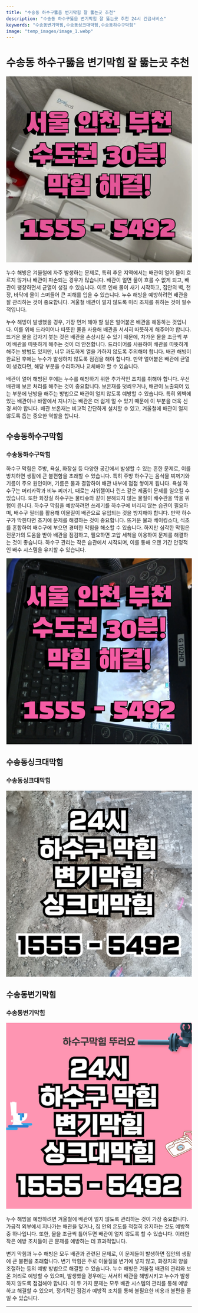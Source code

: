 ```yaml
---
title: "수송동 하수구뚫음 변기막힘 잘 뚫는곳 추천"
description: "수송동 하수구뚫음 변기막힘 잘 뚫는곳 추천 24시 긴급서비스"
keywords: "수송동변기막힘,수송동싱크대막힘,수송동하수구막힘"
image: "temp_images/image_1.webp"
---
```


# 수송동 하수구뚫음 변기막힘 잘 뚫는곳 추천

![수송동하수구막힘](temp_images/image_2.webp) 

누수 해빙은 겨울철에 자주 발생하는 문제로, 특히 추운 지역에서는 배관이 얼어 물이 흐르지 않거나 배관이 파손되는 경우가 많습니다. 배관이 얼면 물이 흐를 수 없게 되고, 배관이 팽창하면서 균열이 생길 수 있습니다. 이로 인해 물이 새기 시작하고, 집안의 벽, 천장, 바닥에 물이 스며들어 큰 피해를 입을 수 있습니다. 누수 해빙을 예방하려면 배관을 잘 관리하는 것이 중요합니다. 겨울철 배관이 얼지 않도록 미리 조치를 취하는 것이 필수적입니다.

누수 해빙이 발생했을 경우, 가장 먼저 해야 할 일은 얼어붙은 배관을 해동하는 것입니다. 이를 위해 드라이어나 따뜻한 물을 사용해 배관을 서서히 따뜻하게 해주어야 합니다. 뜨거운 물을 갑자기 붓는 것은 배관을 손상시킬 수 있기 때문에, 차가운 물을 조금씩 부어 배관을 따뜻하게 해주는 것이 더 안전합니다. 드라이어를 사용하여 배관을 따뜻하게 해주는 방법도 있지만, 너무 과도하게 열을 가하지 않도록 주의해야 합니다. 배관 해빙이 완료된 후에는 누수가 발생하지 않도록 점검을 해야 합니다. 만약 얼어붙은 배관에 균열이 생겼다면, 해당 부분을 수리하거나 교체해야 할 수 있습니다.

배관이 얼어 해빙된 후에는 누수를 예방하기 위한 추가적인 조치를 취해야 합니다. 우선 배관에 보온 처리를 해주는 것이 중요합니다. 보온재를 덧씌우거나, 배관이 노출되어 있는 부분에 난방을 해주는 방법으로 배관이 얼지 않도록 예방할 수 있습니다. 특히 외벽에 있는 배관이나 바깥에서 지나가는 배관은 더 쉽게 얼 수 있기 때문에 이 부분을 더욱 신경 써야 합니다. 배관 보온재는 비교적 간단하게 설치할 수 있고, 겨울철에 배관이 얼지 않도록 돕는 중요한 역할을 합니다.


## 수송동하수구막힘

### 수송동하수구막힘

하수구 막힘은 주방, 욕실, 화장실 등 다양한 공간에서 발생할 수 있는 흔한 문제로, 이를 방치하면 생활에 큰 불편함을 초래할 수 있습니다. 특히 주방 하수구는 음식물 찌꺼기와 기름이 주요 원인이며, 기름은 물과 결합하여 배관 내부에 점점 쌓이게 됩니다. 욕실 하수구는 머리카락과 비누 찌꺼기, 때로는 샤워젤이나 린스 같은 제품이 문제를 일으킬 수 있습니다. 또한 화장실 하수구는 물티슈와 같이 분해되지 않는 물질이 배수관을 막을 위험이 큽니다. 하수구 막힘을 예방하려면 쓰레기를 하수구에 버리지 않는 습관이 필요하며, 배수구 필터를 활용해 이물질이 배관으로 유입되는 것을 방지해야 합니다. 만약 하수구가 막힌다면 초기에 문제를 해결하는 것이 중요합니다. 뜨거운 물과 베이킹소다, 식초를 혼합하여 배수구에 부으면 경미한 막힘을 해소할 수 있습니다. 하지만 심각한 막힘은 전문가의 도움을 받아 배관을 점검하고, 필요하면 고압 세척을 이용하여 문제를 해결하는 것이 좋습니다. 하수구 관리는 작은 습관에서 시작되며, 이를 통해 오랜 기간 안정적인 배수 시스템을 유지할 수 있습니다.

![수송동하수구막힘](temp_images/image_6.webp) 



## 수송동싱크대막힘

### 수송동싱크대막힘

![수송동싱크대막힘](temp_images/image_8.webp) 



## 수송동변기막힘

### 수송동변기막힘

![수송동변기막힘](temp_images/image_0.webp) 

  누수 해빙을 예방하려면 겨울철에 배관이 얼지 않도록 관리하는 것이 가장 중요합니다. 가급적 외부에서 지나가는 배관을 덮거나, 집 안의 온도를 적절히 유지하는 것도 예방책 중 하나입니다. 또한, 물을 조금씩 틀어두면 배관이 얼지 않도록 할 수 있습니다. 이러한 작은 예방 조치들이 큰 문제를 예방하는 데 효과적입니다.

변기 막힘과 누수 해빙은 모두 배관과 관련된 문제로, 이 문제들이 발생하면 집안의 생활에 큰 불편을 초래합니다. 변기 막힘은 주로 이물질을 변기에 넣지 않고, 화장지의 양을 조절하는 등의 예방 방법으로 해결할 수 있습니다. 누수 해빙은 겨울철 배관의 관리와 보온 처리로 예방할 수 있으며, 발생했을 경우에는 서서히 배관을 해빙시키고 누수가 발생하지 않도록 점검해야 합니다. 이 두 가지 문제는 모두 배관 시스템의 관리를 통해 예방하고 해결할 수 있으며, 정기적인 점검과 예방적 조치를 통해 불필요한 비용과 불편을 줄일 수 있습니다.

---

